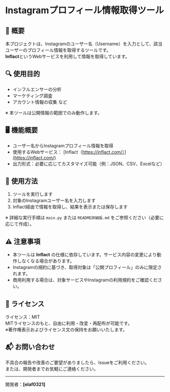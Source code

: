 # Instagramプロフィール情報取得ツール

## 📌 概要

本プロジェクトは、Instagramのユーザー名（Username）を入力として、該当ユーザーのプロフィール情報を取得するツールです。  
**Inflact**というWebサービスを利用して情報を取得しています。

## 🔍 使用目的

- インフルエンサーの分析  
- マーケティング調査  
- アカウント情報の収集 など

※ 本ツールは公開情報の範囲でのみ動作します。

## 🖥️ 機能概要

- ユーザー名からInstagramプロフィール情報を取得
- 使用するWebサービス： [Inflact（https://inflact.com/）](https://inflact.com/)
- 出力形式：必要に応じてカスタマイズ可能（例：JSON、CSV、Excelなど）

## 🔧 使用方法

1. ツールを実行します  
2. 対象のInstagramユーザー名を入力します  
3. Inflact経由で情報を取得し、結果を表示または保存します  

※ 詳細な実行手順は `main.py` または `README詳細版.md` をご参照ください（必要に応じて作成）。

## ⚠️ 注意事項

- 本ツールは **Inflact** の仕様に依存しています。サービス内容の変更により動作しなくなる場合があります。  
- Instagramの規約に基づき、取得対象は「公開プロフィール」のみに限定されます。  
- 商用利用する場合は、対象サービスやInstagramの利用規約をご確認ください。

## 📜 ライセンス

ライセンス：MIT  
MITライセンスのもと、自由に利用・改変・再配布が可能です。  
※著作権表示およびライセンス文の保持をお願いいたします。

## 📬 お問い合わせ

不具合の報告や改善のご要望がありましたら、Issueをご利用ください。  
または、開発者までお気軽にご連絡ください。

---

開発者：**[olaf0321]**  

